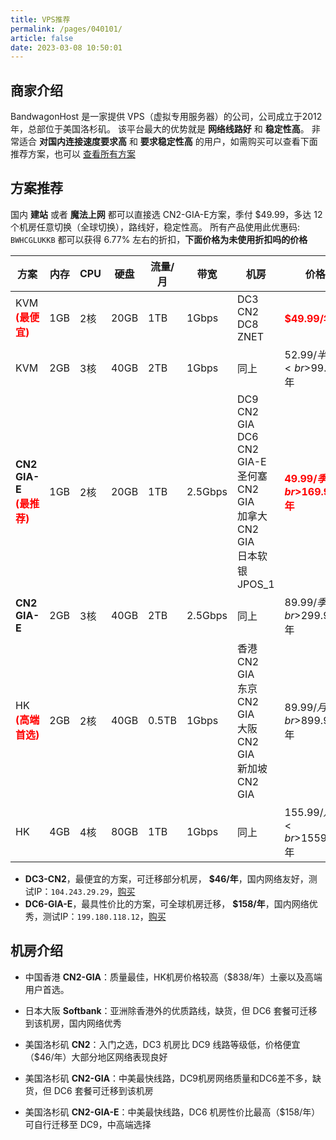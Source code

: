 ```yaml
---
title: VPS推荐
permalink: /pages/040101/
article: false
date: 2023-03-08 10:50:01
---
```

## 商家介绍
BandwagonHost 是一家提供 VPS（虚拟专用服务器）的公司，公司成立于2012年，总部位于美国洛杉矶。
该平台最大的优势就是 **网络线路好** 和 **稳定性高**。 非常适合 **对国内连接速度要求高** 和 **要求稳定性高** 的用户，如需购买可以查看下面推荐方案，也可以 [查看所有方案](https://b.slink.ltd)

## 方案推荐
国内 **建站** 或者 **魔法上网** 都可以直接选 CN2-GIA-E方案，季付 $49.99，多达 12 个机房任意切换（全球切换），路线好，稳定性高。
所有产品使用此优惠码: `BWHCGLUKKB` 都可以获得 6.77% 左右的折扣，**下面价格为未使用折扣吗的价格**

| 方案          | 内存 | CPU | 硬盘 | 流量/月 | 带宽   | 机房                                                                      | 价格                                                                     | 购买                                                                 |
|---------------|------|-----|------|---------|--------|-------------------------------------------------------------------------|------------------------------------------------------------------------|----------------------------------------------------------------------|
| KVM<br><span style="color: #ff0000;"><strong>(最便宜)</strong></span> | 1GB | 2核 | 20GB | 1TB     | 1Gbps  | DC3 CN2<br>DC8 ZNET<br>                                                 | <span style="color: #ff0000;"><strong>$49.99/年</strong></span>         | [购买](https://bwh81.net/aff.php?aff=70876&pid=44)                     |
| KVM           | 2GB  | 3核 | 40GB | 2TB     | 1Gbps  | 同上                                                                      | $52.99/半年<br>$99.99/年                                                  | [购买](https://bwh81.net/aff.php?aff=70876&pid=45)                     |
| **CN2 GIA-E**<br><span style="color: #ff0000;"><strong>(最推荐)</strong></span> | 1GB | 2核 | 20GB | 1TB     | 2.5Gbps| DC9 CN2 GIA <br> DC6 CN2 GIA-E<br>圣何塞 CN2 GIA<br>加拿大 CN2 GIA<br>日本软银 JPOS_1 | <span style="color: #ff0000;"><strong>$49.99/季<br>$169.99/年</strong></span> | [购买](https://bwh81.net/aff.php?aff=70876&pid=87)                     |
| **CN2 GIA-E** | 2GB  | 3核 | 40GB | 2TB     | 2.5Gbps| 同上                                                                      | $89.99/季<br>$299.99/年                                                  | [购买](https://bwh81.net/aff.php?aff=70876&pid=88)                     |
| HK<br><span style="color: #ff0000;"><strong>(高端首选)</strong></span> | 2GB  | 2核 | 40GB | 0.5TB   | 1Gbps  | 香港 CN2 GIA<br>东京 CN2 GIA<br>大阪 CN2 GIA<br>新加坡 CN2 GIA                   | $89.99/月<br>$899.99/年                                                  | [购买](https://bwh81.net/aff.php?aff=70876&pid=95)                     |
| HK            | 4GB  | 4核 | 80GB | 1TB     | 1Gbps  | 同上                                                                      | $155.99/月<br>$1559.99/年                                                | [购买](https://bwh81.net/aff.php?aff=70876&pid=96)                     |

- **DC3-CN2**，最便宜的方案，可迁移部分机房， **$46/年**，国内网络友好，测试IP：`104.243.29.29`，[购买](https://bwh81.net/aff.php?aff=70876&pid=57)
- **DC6-GIA-E**，最具性价比的方案，可全球机房迁移， **$158/年**，国内网络优秀，测试IP：`199.180.118.12`，[购买](https://bwh81.net/aff.php?aff=70876&pid=87)

## 机房介绍
- 中国香港 **CN2-GIA**：质量最佳，HK机房价格较高（$838/年）土豪以及高端用户首选。

- 日本大阪 **Softbank**：亚洲除香港外的优质路线，缺货，但 DC6 套餐可迁移到该机房，国内网络优秀

- 美国洛杉矶 **CN2**：入门之选，DC3 机房比 DC9 线路等级低，价格便宜（$46/年）大部分地区网络表现良好

- 美国洛杉矶 **CN2-GIA**：中美最快线路，DC9机房网络质量和DC6差不多，缺货，但 DC6 套餐可迁移到该机房

- 美国洛杉矶 **CN2-GIA-E**：中美最快线路，DC6 机房性价比最高（$158/年）可自行迁移至 DC9，中高端选择

<Vssue :title="$title" />
